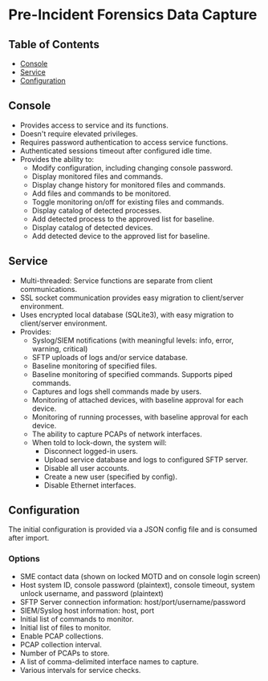 # Pre-Incident Forensics Data Capture

## Table of Contents
- [Console](#console)
- [Service](#service)
- [Configuration](#configuration)

## Console

- Provides access to service and its functions.
- Doesn't require elevated privileges.
- Requires password authentication to access service functions.
- Authenticated sessions timeout after configured idle time.
- Provides the ability to:
  - Modify configuration, including changing console password.
  - Display monitored files and commands.
  - Display change history for monitored files and commands.
  - Add files and commands to be monitored.
  - Toggle monitoring on/off for existing files and commands.
  - Display catalog of detected processes.
  - Add detected process to the approved list for baseline.
  - Display catalog of detected devices.
  - Add detected device to the approved list for baseline.

## Service

- Multi-threaded: Service functions are separate from client communications.
- SSL socket communication provides easy migration to client/server environment.
- Uses encrypted local database (SQLite3), with easy migration to client/server environment.
- Provides:
  - Syslog/SIEM notifications (with meaningful levels: info, error, warning, critical)
  - SFTP uploads of logs and/or service database.
  - Baseline monitoring of specified files.
  - Baseline monitoring of specified commands. Supports piped commands.
  - Captures and logs shell commands made by users.
  - Monitoring of attached devices, with baseline approval for each device.
  - Monitoring of running processes, with baseline approval for each device.
  - The ability to capture PCAPs of network interfaces.
  - When told to lock-down, the system will:
    - Disconnect logged-in users.
    - Upload service database and logs to configured SFTP server.
    - Disable all user accounts.
    - Create a new user (specified by config).
    - Disable Ethernet interfaces.

## Configuration

The initial configuration is provided via a JSON config file and is consumed after import.

### Options

- SME contact data (shown on locked MOTD and on console login screen)
- Host system ID, console password (plaintext), console timeout, system unlock username, and password (plaintext)
- SFTP Server connection information: host/port/username/password
- SIEM/Syslog host information: host, port
- Initial list of commands to monitor.
- Initial list of files to monitor.
- Enable PCAP collections.
- PCAP collection interval.
- Number of PCAPs to store.
- A list of comma-delimited interface names to capture.
- Various intervals for service checks.